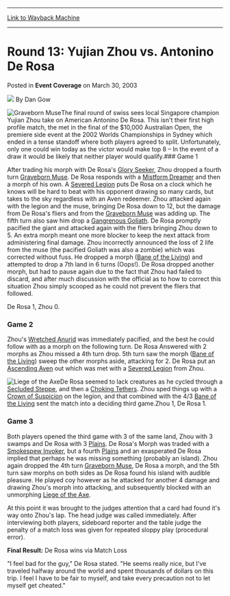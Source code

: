 
---
[Link to Wayback Machine](https://web.archive.org/web/20171030114119/https://magic.wizards.com/en/articles/archive/event-coverage/round-13-yujian-zhou-vs-antonino-de-rosa-2003-03-30)

[_metadata_:author]:- "Dan Gow"
[_metadata_:description]:- "The final round of swiss sees local Singapore champion Yujian Zhou take on American Antonino De Rosa. This isn't their first high profile match, the met in the final of the $10,000 Australian Open, the premiere side event at the 2002 Worlds Championships in Sydney which ended in a tense standoff where both players agreed to split."
[_metadata_:generator]:- "Drupal 7 (http://drupal.org)"
[_metadata_:node]:- "786941"
[_metadata_:publish_date]:- "2003-03-30"
[_metadata_:source]:- "div-main-content"
[_metadata_:title]:- "Round 13: Yujian Zhou vs. Antonino De Rosa"
[_metadata_:wayback_capture_timestamp]:- "2017-10-30 11:41:19"
[_metadata_:wayback_raw_url]:- "https://web.archive.org/web/20171030114119id_/https://magic.wizards.com/en/articles/archive/event-coverage/round-13-yujian-zhou-vs-antonino-de-rosa-2003-03-30"
[_metadata_:wayback_url]:- "https://magic.wizards.com/en/articles/archive/event-coverage/round-13-yujian-zhou-vs-antonino-de-rosa-2003-03-30"
---


Round 13: Yujian Zhou vs. Antonino De Rosa
==========================================



 Posted in **Event Coverage**
 on March 30, 2003 






![](https://media.magic.wizards.com/styles/auth_small/public/generic-avatar-150_1.png)
By Dan Gow











![Graveborn Muse](http://gatherer.wizards.com/Handlers/Image.ashx?type=card&name=Graveborn+Muse)The final round of swiss sees local Singapore champion Yujian Zhou take on American Antonino De Rosa. This isn't their first high profile match, the met in the final of the $10,000 Australian Open, the premiere side event at the 2002 Worlds Championships in Sydney which ended in a tense standoff where both players agreed to split. Unfortunately, only one could win today as the victor would make top 8 – In the event of a draw it would be likely that neither player would qualify.### Game 1

After trading his morph with De Rosa's [Glory Seeker](http://gatherer.wizards.com/Pages/Card/Details.aspx?name=Glory+Seeker), Zhou dropped a fourth turn [Graveborn Muse](http://gatherer.wizards.com/Pages/Card/Details.aspx?name=Graveborn+Muse). De Rosa responds with a [Mistform Dreamer](http://gatherer.wizards.com/Pages/Card/Details.aspx?name=Mistform+Dreamer) and then a morph of his own. A [Severed Legion](http://gatherer.wizards.com/Pages/Card/Details.aspx?name=Severed+Legion) puts De Rosa on a clock which he knows will be hard to beat with his opponent drawing so many cards, but takes to the sky regardless with an Aven redeemer. Zhou attacked again with the legion and the muse, bringing De Rosa down to 12, but the damage from De Rosa's fliers and from the [Graveborn Muse](http://gatherer.wizards.com/Pages/Card/Details.aspx?name=Graveborn+Muse) was adding up. The fifth turn also saw him drop a [Gangrenous Goliath](http://gatherer.wizards.com/Pages/Card/Details.aspx?name=Gangrenous+Goliath). De Rosa promptly pacified the giant and attacked again with the fliers bringing Zhou down to 5. An extra morph meant one more blocker to keep the next attack from administering final damage. Zhou incorrectly announced the loss of 2 life from the muse (the pacified Goliath was also a zombie) which was corrected without fuss. He dropped a morph ([Bane of the Living](http://gatherer.wizards.com/Pages/Card/Details.aspx?name=Bane+of+the+Living)) and attempted to drop a 7th land in 6 turns (Oops!). De Rosa dropped another morph, but had to pause again due to the fact that Zhou had failed to discard, and after much discussion with the official as to how to correct this situation Zhou simply scooped as he could not prevent the fliers that followed.

De Rosa 1, Zhou 0.

### Game 2

Zhou's [Wretched Anurid](http://gatherer.wizards.com/Pages/Card/Details.aspx?name=Wretched+Anurid) was immediately pacified, and the best he could follow with as a morph on the following turn. De Rosa Answered with 2 morphs as Zhou missed a 4th turn drop. 5th turn saw the morph ([Bane of the Living](http://gatherer.wizards.com/Pages/Card/Details.aspx?name=Bane+of+the+Living)) sweep the other morphs aside, attacking for 2. De Rosa put an [Ascending Aven](http://gatherer.wizards.com/Pages/Card/Details.aspx?name=Ascending+Aven) out which was met with a [Severed Legion](http://gatherer.wizards.com/Pages/Card/Details.aspx?name=Severed+Legion) from Zhou.

![Liege of the Axe](http://gatherer.wizards.com/Handlers/Image.ashx?type=card&name=Liege+of+the+Axe)De Rosa seemed to lack creatures as he cycled through a [Secluded Steppe](http://gatherer.wizards.com/Pages/Card/Details.aspx?name=Secluded+Steppe), and then a [Choking Tethers](http://gatherer.wizards.com/Pages/Card/Details.aspx?name=Choking+Tethers). Zhou sped things up with a [Crown of Suspicion](http://gatherer.wizards.com/Pages/Card/Details.aspx?name=Crown+of+Suspicion) on the legion, and that combined with the 4/3 [Bane of the Living](http://gatherer.wizards.com/Pages/Card/Details.aspx?name=Bane+of+the+Living) sent the match into a deciding third game.Zhou 1, De Rosa 1.

### Game 3

Both players opened the third game with 3 of the same land, Zhou with 3 swamps and De Rosa with 3 [Plains](http://gatherer.wizards.com/Pages/Card/Details.aspx?name=Plains). De Rosa's Morph was traded with a [Smokespew Invoker](http://gatherer.wizards.com/Pages/Card/Details.aspx?name=Smokespew+Invoker), but a fourth [Plains](http://gatherer.wizards.com/Pages/Card/Details.aspx?name=Plains) and an exasperated De Rosa implied that perhaps he was missing something (probably an island). Zhou again dropped the 4th turn [Graveborn Muse](http://gatherer.wizards.com/Pages/Card/Details.aspx?name=Graveborn+Muse), De Rosa a morph, and the 5th turn saw morphs on both sides as De Rosa found his island with audible pleasure. He played coy however as he attacked for another 4 damage and drawing Zhou's morph into attacking, and subsequently blocked with an unmorphing [Liege of the Axe](http://gatherer.wizards.com/Pages/Card/Details.aspx?name=Liege+of+the+Axe).

At this point it was brought to the judges attention that a card had found it's way onto Zhou's lap. The head judge was called immediately. After interviewing both players, sideboard reporter and the table judge the penalty of a match loss was given for repeated sloppy play (procedural error).

**Final Result:** De Rosa wins via Match Loss

"I feel bad for the guy," De Rosa stated. "He seems really nice, but I've traveled halfway around the world and spent thousands of dollars on this trip. I feel I have to be fair to myself, and take every precaution not to let myself get cheated."








